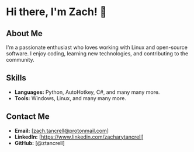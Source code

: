 # Hi there, I'm Zach! 👋

## About Me
I'm a passionate enthusiast who loves working with Linux and open-source software. I enjoy coding, learning new technologies, and contributing to the community.

## Skills
- **Languages:** Python, AutoHotkey, C#, and many many more.
- **Tools:** Windows, Linux, and many many more.

## Contact Me
- **Email:** [zach.tancrell@protonmail.com]
- **LinkedIn:** [https://www.linkedin.com/zacharytancrell]
- **GitHub:** [@ztancrell]
